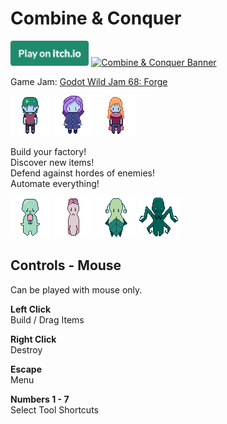 # Combine & Conquer

[<img src="Images/play_now_button.png" alt="Play Now" height="40" />](https://itch.io/jam/godot-wild-jam-68/rate/2660881)
[![Combine & Conquer Banner](banner.png)](https://itch.io/jam/godot-wild-jam-68/rate/2660881)


Game Jam: [Godot Wild Jam 68: Forge](https://itch.io/jam/godot-wild-jam-68)

![Hero 1](Godot/assets/fighters/hero_1.png)
![Hero 2](Godot/assets/fighters/hero_2.png)
![Hero 3](Godot/assets/fighters/hero_3.png)

Build your factory!  
Discover new items!  
Defend against hordes of enemies!  
Automate everything!  

![Enemy 1](Godot/assets/fighters/enemy.png)
![Enemy 2](Godot/assets/fighters/enemy_2.png)
![Enemy 3](Godot/assets/fighters/enemy_3.png)
![Enemy 4](Godot/assets/fighters/enemy_4.png)

## Controls - Mouse

Can be played with mouse only.

**Left Click**  
Build / Drag Items

**Right Click**  
Destroy

**Escape**  
Menu

**Numbers 1 - 7**  
Select Tool Shortcuts
